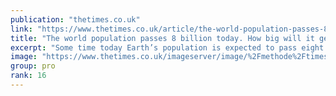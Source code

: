 ```yaml
---
publication: "thetimes.co.uk"
link: "https://www.thetimes.co.uk/article/the-world-population-passes-8-billion-today-how-big-will-it-get-mhqgz5vcw"
title: "The world population passes 8 billion today. How big will it get?"
excerpt: "Some time today Earth’s population is expected to pass eight billion, according to the United Nations, which will announce the milestone in events staged in N"
image: "https://www.thetimes.co.uk/imageserver/image/%2Fmethode%2Ftimes%2Fprod%2Fweb%2Fbin%2F73d28572-644b-11ed-9c3b-2d9184d0076f.jpg?crop=1600%2C900%2C0%2C0&resize=1200"
group: pro
rank: 16
---
```

